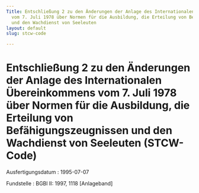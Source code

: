 ```yaml
---
Title: Entschließung 2 zu den Änderungen der Anlage des Internationalen Übereinkommens
  vom 7. Juli 1978 über Normen für die Ausbildung, die Erteilung von Befähigungszeugnissen
  und den Wachdienst von Seeleuten
layout: default
slug: stcw-code

---
```


# Entschließung 2 zu den Änderungen der Anlage des Internationalen Übereinkommens vom 7. Juli 1978 über Normen für die Ausbildung, die Erteilung von Befähigungszeugnissen und den Wachdienst von Seeleuten (STCW-Code)

Ausfertigungsdatum
:   1995-07-07

Fundstelle
:   BGBl II: 1997, 1118 [Anlageband]

